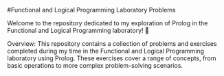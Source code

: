 #Functional and Logical Programming Laboratory Problems

Welcome to the repository dedicated to my exploration of Prolog in the Functional and Logical Programming laboratory! 🚀

Overview:
This repository contains a collection of problems and exercises completed during my time in the Functional and Logical Programming laboratory using Prolog. These exercises cover a range of concepts, from basic operations to more complex problem-solving scenarios.
